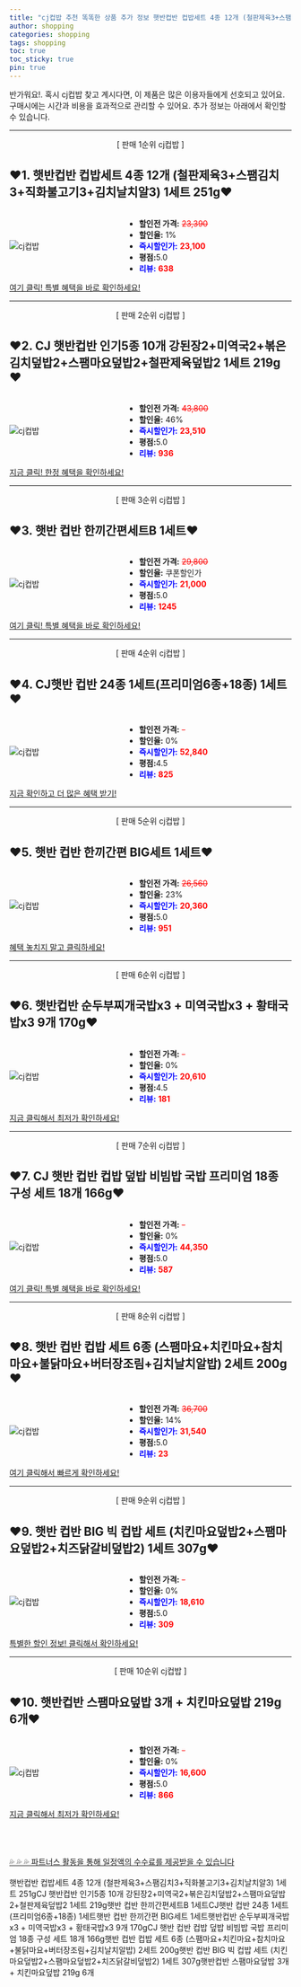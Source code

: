 ```yaml
---
title: "cj컵밥 추천 똑똑한 상품 추가 정보 햇반컵반 컵밥세트 4종 12개 (철판제육3+스팸김치3+직화불고기3+김치날치알3)"
author: shopping
categories: shopping
tags: shopping
toc: true
toc_sticky: true
pin: true
---
```

반가워요!. 혹시 cj컵밥 찾고 계시다면, 이 제품은 많은 이용자들에게 선호되고 있어요. 구매시에는 시간과 비용을 효과적으로 관리할 수 있어요. 추가 정보는 아래에서 확인할 수 있습니다.

---
<p class="toplist" style="margin: 0 auto; display: block; width: fit-content;">[ 판매 1순위 cj컵밥 ]</p>

<h2><strong>❤️1. 햇반컵반 컵밥세트 4종 12개 (철판제육3+스팸김치3+직화불고기3+김치날치알3) 1세트 251g❤️</strong></h2>

<div style="display: flex; align-items: center;">
    <div style="flex: 0.4;">
        <img src="https://thumbnail9.coupangcdn.com/thumbnails/remote/230x230ex/image/vendor_inventory/e613/584769f85fb2eb088cef245ece132d28927bd2479feb66a9a7df2603ead2.jpg" alt="cj컵밥" style="max-width: 100%;">
    </div>
    <div style="flex: 0.6; margin-left: 10px;">
        <ul>
            <li><strong>할인전 가격:</strong> <del style="color: red;">23,390</del></li>
            <li><strong>할인율:</strong> 1%</li>
            <li><span style='color:blue'><strong>즉시할인가:</strong></span> <span style='color:red'><strong>23,100</strong></span></li>
            <li><strong>평점:</strong>5.0</li>
            <li><span style='color:blue'><strong>리뷰:</strong></span> <span style='color:red'><strong>638</strong></span></li>
        </ul>
    </div>
</div>
<div class="center">
    <a href="https://selin100587.github.io?lptag=AF9450613&subid=githubio&pageKey=8243965963&traceid=V0-153&itemId=7080075800&vendorItemId=89055634085" class="myButton">
        여기 클릭! 특별 혜택을 바로 확인하세요!
    </a>
</div>


---
<p class="toplist" style="margin: 0 auto; display: block; width: fit-content;">[ 판매 2순위 cj컵밥 ]</p>

<h2><strong>❤️2. CJ 햇반컵반 인기5종 10개 강된장2+미역국2+볶은김치덮밥2+스팸마요덮밥2+철판제육덮밥2 1세트 219g❤️</strong></h2>

<div style="display: flex; align-items: center;">
    <div style="flex: 0.4;">
        <img src="https://thumbnail7.coupangcdn.com/thumbnails/remote/230x230ex/image/vendor_inventory/52a5/e52894aba59f93095c8275aaaf83e09fb4da596ee98406eabab6c85c73d9.jpg" alt="cj컵밥" style="max-width: 100%;">
    </div>
    <div style="flex: 0.6; margin-left: 10px;">
        <ul>
            <li><strong>할인전 가격:</strong> <del style="color: red;">43,800</del></li>
            <li><strong>할인율:</strong> 46%</li>
            <li><span style='color:blue'><strong>즉시할인가:</strong></span> <span style='color:red'><strong>23,510</strong></span></li>
            <li><strong>평점:</strong>5.0</li>
            <li><span style='color:blue'><strong>리뷰:</strong></span> <span style='color:red'><strong>936</strong></span></li>
        </ul>
    </div>
</div>
<div class="center">
    <a href="https://selin100587.github.io?lptag=AF9450613&subid=githubio&pageKey=1758242809&traceid=V0-153&itemId=2994479787&vendorItemId=81350297720" class="myButton">
        지금 클릭! 한정 혜택을 확인하세요!
    </a>
</div>


---
<p class="toplist" style="margin: 0 auto; display: block; width: fit-content;">[ 판매 3순위 cj컵밥 ]</p>

<h2><strong>❤️3. 햇반 컵반 한끼간편세트B 1세트❤️</strong></h2>

<div style="display: flex; align-items: center;">
    <div style="flex: 0.4;">
        <img src="https://thumbnail9.coupangcdn.com/thumbnails/remote/230x230ex/image/vendor_inventory/2d08/ee9a70c3f8390a74a3bc19ac3a41c2bc1a31d30e567cd7614d5389c95ebf.jpg" alt="cj컵밥" style="max-width: 100%;">
    </div>
    <div style="flex: 0.6; margin-left: 10px;">
        <ul>
            <li><strong>할인전 가격:</strong> <del style="color: red;">29,800</del></li>
            <li><strong>할인율:</strong> 쿠폰할인가</li>
            <li><span style='color:blue'><strong>즉시할인가:</strong></span> <span style='color:red'><strong>21,000</strong></span></li>
            <li><strong>평점:</strong>5.0</li>
            <li><span style='color:blue'><strong>리뷰:</strong></span> <span style='color:red'><strong>1245</strong></span></li>
        </ul>
    </div>
</div>
<div class="center">
    <a href="https://selin100587.github.io?lptag=AF9450613&subid=githubio&pageKey=7593065573&traceid=V0-153&itemId=20068735062&vendorItemId=84645727871" class="myButton">
        여기 클릭! 특별 혜택을 바로 확인하세요!
    </a>
</div>


---
<p class="toplist" style="margin: 0 auto; display: block; width: fit-content;">[ 판매 4순위 cj컵밥 ]</p>

<h2><strong>❤️4. CJ햇반 컵반 24종 1세트(프리미엄6종+18종) 1세트❤️</strong></h2>

<div style="display: flex; align-items: center;">
    <div style="flex: 0.4;">
        <img src="https://thumbnail7.coupangcdn.com/thumbnails/remote/230x230ex/image/vendor_inventory/b2b0/b79944a7fb07e29a8b3d9dd824a79e33b86ef1b1302fcd6203386fb43c66.jpg" alt="cj컵밥" style="max-width: 100%;">
    </div>
    <div style="flex: 0.6; margin-left: 10px;">
        <ul>
            <li><strong>할인전 가격:</strong> <del style="color: red;">-</del></li>
            <li><strong>할인율:</strong> 0%</li>
            <li><span style='color:blue'><strong>즉시할인가:</strong></span> <span style='color:red'><strong>52,840</strong></span></li>
            <li><strong>평점:</strong>4.5</li>
            <li><span style='color:blue'><strong>리뷰:</strong></span> <span style='color:red'><strong>825</strong></span></li>
        </ul>
    </div>
</div>
<div class="center">
    <a href="https://selin100587.github.io?lptag=AF9450613&subid=githubio&pageKey=257693872&traceid=V0-153&itemId=808531297&vendorItemId=90008423702" class="myButton">
        지금 확인하고 더 많은 혜택 받기!
    </a>
</div>


---
<p class="toplist" style="margin: 0 auto; display: block; width: fit-content;">[ 판매 5순위 cj컵밥 ]</p>

<h2><strong>❤️5. 햇반 컵반 한끼간편 BIG세트 1세트❤️</strong></h2>

<div style="display: flex; align-items: center;">
    <div style="flex: 0.4;">
        <img src="https://thumbnail7.coupangcdn.com/thumbnails/remote/230x230ex/image/vendor_inventory/9287/0559d22521cd35922412fedd3eddb149bce68309d4d2bdb96688e1cd5cbe.jpg" alt="cj컵밥" style="max-width: 100%;">
    </div>
    <div style="flex: 0.6; margin-left: 10px;">
        <ul>
            <li><strong>할인전 가격:</strong> <del style="color: red;">26,560</del></li>
            <li><strong>할인율:</strong> 23%</li>
            <li><span style='color:blue'><strong>즉시할인가:</strong></span> <span style='color:red'><strong>20,360</strong></span></li>
            <li><strong>평점:</strong>5.0</li>
            <li><span style='color:blue'><strong>리뷰:</strong></span> <span style='color:red'><strong>951</strong></span></li>
        </ul>
    </div>
</div>
<div class="center">
    <a href="https://selin100587.github.io?lptag=AF9450613&subid=githubio&pageKey=8244065298&traceid=V0-153&itemId=17478261655&vendorItemId=84645816722" class="myButton">
        혜택 놓치지 말고 클릭하세요!
    </a>
</div>


---
<p class="toplist" style="margin: 0 auto; display: block; width: fit-content;">[ 판매 6순위 cj컵밥 ]</p>

<h2><strong>❤️6. 햇반컵반 순두부찌개국밥x3 + 미역국밥x3 + 황태국밥x3 9개 170g❤️</strong></h2>

<div style="display: flex; align-items: center;">
    <div style="flex: 0.4;">
        <img src="https://thumbnail6.coupangcdn.com/thumbnails/remote/230x230ex/image/vendor_inventory/c753/05bbf1c2ca5702e84cc80701a3d6e6a72430f266884d8971565819344ccd.jpg" alt="cj컵밥" style="max-width: 100%;">
    </div>
    <div style="flex: 0.6; margin-left: 10px;">
        <ul>
            <li><strong>할인전 가격:</strong> <del style="color: red;">-</del></li>
            <li><strong>할인율:</strong> 0%</li>
            <li><span style='color:blue'><strong>즉시할인가:</strong></span> <span style='color:red'><strong>20,610</strong></span></li>
            <li><strong>평점:</strong>4.5</li>
            <li><span style='color:blue'><strong>리뷰:</strong></span> <span style='color:red'><strong>181</strong></span></li>
        </ul>
    </div>
</div>
<div class="center">
    <a href="https://selin100587.github.io?lptag=AF9450613&subid=githubio&pageKey=5359224742&traceid=V0-153&itemId=7903255285&vendorItemId=88154368096" class="myButton">
        지금 클릭해서 최저가 확인하세요!
    </a>
</div>


---
<p class="toplist" style="margin: 0 auto; display: block; width: fit-content;">[ 판매 7순위 cj컵밥 ]</p>

<h2><strong>❤️7. CJ 햇반 컵반 컵밥 덮밥 비빔밥 국밥 프리미엄 18종 구성 세트 18개 166g❤️</strong></h2>

<div style="display: flex; align-items: center;">
    <div style="flex: 0.4;">
        <img src="https://thumbnail9.coupangcdn.com/thumbnails/remote/230x230ex/image/vendor_inventory/5a54/b60d15c49a5f8ec6f3c81c40972588fa099d7891ddc72acfebd98579a8ea.jpg" alt="cj컵밥" style="max-width: 100%;">
    </div>
    <div style="flex: 0.6; margin-left: 10px;">
        <ul>
            <li><strong>할인전 가격:</strong> <del style="color: red;">-</del></li>
            <li><strong>할인율:</strong> 0%</li>
            <li><span style='color:blue'><strong>즉시할인가:</strong></span> <span style='color:red'><strong>44,350</strong></span></li>
            <li><strong>평점:</strong>5.0</li>
            <li><span style='color:blue'><strong>리뷰:</strong></span> <span style='color:red'><strong>587</strong></span></li>
        </ul>
    </div>
</div>
<div class="center">
    <a href="https://selin100587.github.io?lptag=AF9450613&subid=githubio&pageKey=6475529606&traceid=V0-153&itemId=14151609644&vendorItemId=90027053114" class="myButton">
        여기 클릭! 특별 혜택을 바로 확인하세요!
    </a>
</div>


---
<p class="toplist" style="margin: 0 auto; display: block; width: fit-content;">[ 판매 8순위 cj컵밥 ]</p>

<h2><strong>❤️8. 햇반 컵반 컵밥 세트 6종 (스팸마요+치킨마요+참치마요+불닭마요+버터장조림+김치날치알밥) 2세트 200g❤️</strong></h2>

<div style="display: flex; align-items: center;">
    <div style="flex: 0.4;">
        <img src="https://thumbnail9.coupangcdn.com/thumbnails/remote/230x230ex/image/vendor_inventory/cb04/2300023e6a2a7b24150429d2bdb531546d8d946a04becbd621b792a67dde.jpg" alt="cj컵밥" style="max-width: 100%;">
    </div>
    <div style="flex: 0.6; margin-left: 10px;">
        <ul>
            <li><strong>할인전 가격:</strong> <del style="color: red;">36,700</del></li>
            <li><strong>할인율:</strong> 14%</li>
            <li><span style='color:blue'><strong>즉시할인가:</strong></span> <span style='color:red'><strong>31,540</strong></span></li>
            <li><strong>평점:</strong>5.0</li>
            <li><span style='color:blue'><strong>리뷰:</strong></span> <span style='color:red'><strong>23</strong></span></li>
        </ul>
    </div>
</div>
<div class="center">
    <a href="https://selin100587.github.io?lptag=AF9450613&subid=githubio&pageKey=6291915732&traceid=V0-153&itemId=12967593432&vendorItemId=89359768029" class="myButton">
        여기 클릭해서 빠르게 확인하세요!
    </a>
</div>


---
<p class="toplist" style="margin: 0 auto; display: block; width: fit-content;">[ 판매 9순위 cj컵밥 ]</p>

<h2><strong>❤️9. 햇반 컵반 BIG 빅 컵밥 세트 (치킨마요덮밥2+스팸마요덮밥2+치즈닭갈비덮밥2) 1세트 307g❤️</strong></h2>

<div style="display: flex; align-items: center;">
    <div style="flex: 0.4;">
        <img src="https://thumbnail6.coupangcdn.com/thumbnails/remote/230x230ex/image/vendor_inventory/8856/87d3d71aab94d023ea5542126a6c3cd3283c1fb95e55c93e7fb0cb193f48.png" alt="cj컵밥" style="max-width: 100%;">
    </div>
    <div style="flex: 0.6; margin-left: 10px;">
        <ul>
            <li><strong>할인전 가격:</strong> <del style="color: red;">-</del></li>
            <li><strong>할인율:</strong> 0%</li>
            <li><span style='color:blue'><strong>즉시할인가:</strong></span> <span style='color:red'><strong>18,610</strong></span></li>
            <li><strong>평점:</strong>5.0</li>
            <li><span style='color:blue'><strong>리뷰:</strong></span> <span style='color:red'><strong>309</strong></span></li>
        </ul>
    </div>
</div>
<div class="center">
    <a href="https://selin100587.github.io?lptag=AF9450613&subid=githubio&pageKey=6797730822&traceid=V0-153&itemId=16034716896&vendorItemId=85500484433" class="myButton">
        특별한 할인 정보! 클릭해서 확인하세요!
    </a>
</div>


---
<p class="toplist" style="margin: 0 auto; display: block; width: fit-content;">[ 판매 10순위 cj컵밥 ]</p>

<h2><strong>❤️10. 햇반컵반 스팸마요덮밥 3개 + 치킨마요덮밥 219g 6개❤️</strong></h2>

<div style="display: flex; align-items: center;">
    <div style="flex: 0.4;">
        <img src="https://thumbnail9.coupangcdn.com/thumbnails/remote/230x230ex/image/vendor_inventory/5fbf/b8633ad372ac8d34a01801ed7076fa344b592c08932912f50ac78746eec7.jpg" alt="cj컵밥" style="max-width: 100%;">
    </div>
    <div style="flex: 0.6; margin-left: 10px;">
        <ul>
            <li><strong>할인전 가격:</strong> <del style="color: red;">-</del></li>
            <li><strong>할인율:</strong> 0%</li>
            <li><span style='color:blue'><strong>즉시할인가:</strong></span> <span style='color:red'><strong>16,600</strong></span></li>
            <li><strong>평점:</strong>5.0</li>
            <li><span style='color:blue'><strong>리뷰:</strong></span> <span style='color:red'><strong>866</strong></span></li>
        </ul>
    </div>
</div>
<div class="center">
    <a href="https://selin100587.github.io?lptag=AF9450613&subid=githubio&pageKey=7217171215&traceid=V0-153&itemId=18279616084&vendorItemId=5532863881" class="myButton">
        지금 클릭해서 최저가 확인하세요!
    </a>
</div>

<br><br><br>[💦 💦 💦 파트너스 활동을 통해 일정액의 수수료를 제공받을 수 있습니다](https://link.coupang.com/a/bcpT2c)<br><br>햇반컵반 컵밥세트 4종 12개 (철판제육3+스팸김치3+직화불고기3+김치날치알3) 1세트 251gCJ 햇반컵반 인기5종 10개 강된장2+미역국2+볶은김치덮밥2+스팸마요덮밥2+철판제육덮밥2 1세트 219g햇반 컵반 한끼간편세트B 1세트CJ햇반 컵반 24종 1세트(프리미엄6종+18종) 1세트햇반 컵반 한끼간편 BIG세트 1세트햇반컵반 순두부찌개국밥x3 + 미역국밥x3 + 황태국밥x3 9개 170gCJ 햇반 컵반 컵밥 덮밥 비빔밥 국밥 프리미엄 18종 구성 세트 18개 166g햇반 컵반 컵밥 세트 6종 (스팸마요+치킨마요+참치마요+불닭마요+버터장조림+김치날치알밥) 2세트 200g햇반 컵반 BIG 빅 컵밥 세트 (치킨마요덮밥2+스팸마요덮밥2+치즈닭갈비덮밥2) 1세트 307g햇반컵반 스팸마요덮밥 3개 + 치킨마요덮밥 219g 6개